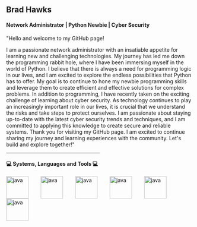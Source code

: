 ## Brad Hawks

#### Network Administrator | Python Newbie | Cyber Security 


<p>"Hello and welcome to my GitHub page!

I am a passionate network administrator with an insatiable appetite for learning new and challenging technologies. My journey has led me down the programming rabbit hole, where I have been immersing myself in the world of Python.
I believe that there is always a need for programming logic in our lives, and I am excited to explore the endless possibilities that Python has to offer. My goal is to continue to hone my newbie programming skills and leverage them to create efficient and effective solutions for complex problems.
In addition to programming, I have recently taken on the exciting challenge of learning about cyber security. As technology continues to play an increasingly important role in our lives, it is crucial that we understand the risks and take steps to protect ourselves. I am passionate about staying up-to-date with the latest cyber security trends and techniques, and I am committed to applying this knowledge to create secure and reliable systems.
Thank you for visiting my GitHub page. I am excited to continue sharing my journey and learning experiences with the community. Let's build and explore together!"</p>

<hr style="width:50%;text-align:left;margin-left:0">

#### :computer: Systems, Languages and Tools :computer:

<img align="left" alt="java" width="60px" style="padding-right:30px;" src="https://cdn.jsdelivr.net/gh/devicons/devicon/icons/python/python-original.svg"/>
<img align="left" alt="java" width="60px" style="padding-right:30px;" src="https://cdn.jsdelivr.net/gh/devicons/devicon/icons/linux/linux-original.svg"/>
<img align="left" alt="java" width="60px" style="padding-right:30px;" src="https://cdn.jsdelivr.net/gh/devicons/devicon/icons/html5/html5-original.svg"/>
<img align="left" alt="java" width="60px" style="padding-right:30px;" src="https://cdn.jsdelivr.net/gh/devicons/devicon/icons/wordpress/wordpress-original.svg"/>
<img align="left" alt="java" width="60px" style="padding-right:30px;" src="https://cdn.jsdelivr.net/gh/devicons/devicon/icons/css3/css3-original.svg" />
<img align="left" alt="java" width="60px" style="padding-right:30px;" src="https://cdn.jsdelivr.net/gh/devicons/devicon/icons/azure/azure-original.svg"/>
